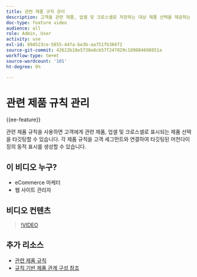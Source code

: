 ```yaml
---
title: 관련 제품 규칙 관리
description: 고객을 관련 제품, 업셀 및 크로스셀로 저장하는 대상 제품 선택을 제공하는 방법을 알아봅니다.
doc-type: feature video
audience: all
role: Admin, User
activity: use
exl-id: 894523ce-5855-447a-be3b-aa751fb366f2
source-git-commit: 42622b18e5738e8cb57f247029c189884698851a
workflow-type: tm+mt
source-wordcount: '101'
ht-degree: 0%

---
```


# 관련 제품 규칙 관리

{{ee-feature}}

관련 제품 규칙을 사용하면 고객에게 관련 제품, 업셀 및 크로스셀로 표시되는 제품 선택을 타깃팅할 수 있습니다. 각 제품 규칙을 고객 세그먼트와 연결하여 타깃팅된 머천다이징의 동적 표시를 생성할 수 있습니다.

## 이 비디오 누구?

- eCommerce 마케터
- 웹 사이트 관리자

## 비디오 컨텐츠

>[!VIDEO](https://video.tv.adobe.com/v/343837?quality=12&learn=on)

## 추가 리소스

- [관련 제품 규칙](https://docs.magento.com/user-guide/marketing/product-related-rules.html)
- [규칙 기반 제품 관계 구성 참조](https://docs.magento.com/user-guide/configuration/catalog/catalog.html#rule-based-product-relations)
